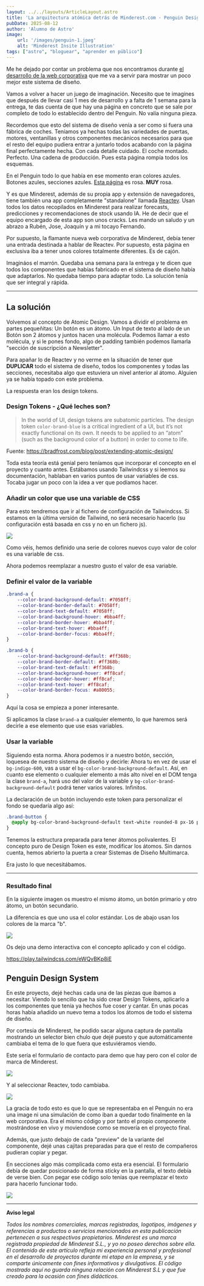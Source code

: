 ```yaml
---
layout: ../../layouts/ArticleLayout.astro
title: 'La arquitectura atómica detrás de Minderest.com · Penguin Design System'
pubDate: 2025-08-12
author: 'Alumno de Astro'
image:
    url: '/images/penguin-1.jpeg'
    alt: 'Minderest Insite Illustration'
tags: ["astro", "bloguear", "aprender en público"]
---
```


Me he dejado por contar un problema que nos encontramos durante [el desarrollo de la web corporativa](/blog/minderest-website) que me va a servir para mostrar un poco mejor este sistema de diseño. 

Vamos a volver a hacer un juego de imaginación. Necesito que te imagines que después de llevar casi 1 mes de desarrollo y a falta de 1 semana para la entrega, te das cuenta de que hay una página en concreto que se sale por completo de todo lo establecido dentro del Penguin. No valía ninguna pieza.

Recordemos que esto del sistema de diseño venía a ser como si fuera una fábrica de coches. Teníamos ya hechas todas las variedades de puertas, motores, ventanillas y otros componentes mecánicos necesarios para que el resto del equipo pudiera entrar a juntarlo todos acabando con la página final perfectamente hecha. Con cada detalle cuidado. El coche montado. Perfecto. Una cadena de producción. Pues esta página rompía todos los esquemas.

En el Penguin todo lo que había en ese momento eran colores azules. Botones azules, secciones azules. [Esta página](https://www.minderest.com/dynamic-pricing-tool-ecommerce) es rosa. **MUY** rosa.

Y es que Minderest, además de su propia app y extensión de navegadores, tiene también una app completamente "standalone" llamada [Reactev](https://www.reactev.com). Usan todos los datos recopilados en Minderest para realizar forecasts, predicciones y recomendaciones de stock usando IA. He de decir que el equipo encargado de esta app son unos cracks. Les mando un saludo y un abrazo a Rubén, Jose, Joaquín y a mi tocayo Fernando.

Por supuesto, la flamante nueva web corporativa de Minderest, debía tener una entrada destinada a hablar de Reactev. Por supuesto, esta página en exclusiva iba a tener unos colores totalmente diferentes. Es de cajón.

Imagináos el marrón. Quedaba una semana para la entrega y te dicen que todos los componentes que habías fabricado en el sistema de diseño había que adaptarlos. No quedaba tiempo para adaptar todo. La solución tenía que ser integral y rápida.



--- 

## La solución


Volvemos al concepto de Atomic Design. Vamos a dividir el problema en partes pequeñitas: Un botón es un átomo. Un Input de texto al lado de un Botón son 2 átomos y juntos hacen una molécula. Podemos llamar a esto molécula, y si le pones fondo, algo de padding también podemos llamarla "sección de suscripción a Newsletter". 

Para apañar lo de Reactev y no verme en la situación de tener que **DUPLICAR** todo el sistema de diseño, todos los componentes y todas las secciones, necesitaba algo que estuviera un nivel anterior al átomo. Alguien ya se había topado con este problema.

La respuesta eran los design tokens.

### Design Tokens - ¿Qué leches son?

> In the world of UI, design tokens are subatomic particles. The design token `color-brand-blue` is a critical ingredient of a UI, but it’s not exactly functional on its own. It needs to be applied to an “atom” (such as the background color of a button) in order to come to life.

Fuente: https://bradfrost.com/blog/post/extending-atomic-design/

Toda esta teoría está genial pero teníamos que incorporar el concepto en el proyecto y cuanto antes. Estábamos usando Tailwindcss y si leemos su documentación, hablaban en varios puntos de usar variables de css. Tocaba jugar un poco con la idea a ver que podíamos hacer.

### Añadir un color que use una variable de CSS

Para esto tendremos que ir al fichero de configuración de Tailwindcss. Si estamos en la última versión de Tailwind, no será necesario hacerlo (su configuración está basada en css y no en un fichero js).

<img src="/images/tailwind-colors-design-token.png"/>

Como véis, hemos definido una serie de colores nuevos cuyo valor de color es una variable de css.

Ahora podemos reemplazar a nuestro gusto el valor de esa variable. 

### Definir el valor de la variable

```css
.brand-a {
    --color-brand-background-default: #7058ff;
    --color-brand-border-default: #7058ff;
    --color-brand-text-default: #7058ff;
    --color-brand-background-hover: #bba4ff;
    --color-brand-border-hover: #bba4ff;
    --color-brand-text-hover: #bba4ff;
    --color-brand-border-focus: #bba4ff;
}

.brand-b {
    --color-brand-background-default: #ff368b;
    --color-brand-border-default: #ff368b;
    --color-brand-text-default: #ff368b;
    --color-brand-background-hover: #ff8caf;
    --color-brand-border-hover: #ff8caf;
    --color-brand-text-hover: #ff8caf;
    --color-brand-border-focus: #a80055;
}
```
Aquí la cosa se empieza a poner interesante.

Si aplicamos la clase `brand-a` a cualquier elemento, lo que haremos será decirle a ese elemento que use esas variables.



### Usar la variable

Siguiendo esta norma. Ahora podemos ir a nuestro botón, sección, loquesea de nuestro sistema de diseño y decirle: Ahora tu en vez de usar el `bg-indigo-600`, vas a usar el `bg-color-brand-background-default`. Así, en cuanto ese elemento o cualquier elemento a más alto nivel en el DOM tenga la clase `brand-a`, hará uso del valor de la variable y `bg-color-brand-background-default` podrá tener varios valores. Infinitos.

La declaración de un botón incluyendo este token para personalizar el fondo se quedaría algo así:

```css
.brand-button {
  @apply bg-color-brand-background-default text-white rounded-8 px-16 py-12 inline-flex justify-center items-center gap-8;
}
```

Tenemos la estructura preparada para tener átomos polivalentes. El concepto puro de Design Token es este, modificar los átomos. Sin darnos cuenta, hemos abrierto la puerta a crear Sistemas de Diseño Multimarca. 

Era justo lo que necesitábamos.

---

### Resultado final

En la siguiente imagen os muestro el mismo átomo, un botón primario y otro átomo, un botón secundario.

La diferencia es que uno usa el color estándar. Los de abajo usan los colores de la marca "b".

<img src="/images/brand-b-button.png" />


Os dejo una demo interactiva con el concepto aplicado y con el código.

https://play.tailwindcss.com/eWQvBKp8iE


## Penguin Design System

En este proyecto, dejé hechas cada una de las piezas que íbamos a necesitar. Viendo lo sencillo que ha sido crear Design Tokens, aplicarlo a los componentes que tenía ya hechos fue coser y cantar. En unas pocas horas había añadido un nuevo tema a todos los átomos de todo el sistema de diseño.

Por cortesía de Minderest, he podido sacar alguna captura de pantalla mostrando un selector bien chulo que dejé puesto y que automáticamente cambiaba el tema de lo que fuera que estuviéramos viendo.

Este sería el formulario de contacto para demo que hay pero con el color de marca de Minderest.

<img src="/images/penguin-form-blue.jpeg"/>

Y al seleccionar Reactev, todo cambiaba.

<img src="/images/penguin-form-pink.jpeg" />

La gracia de todo esto es que lo que se representaba en el Penguin no era una image ni una simulación de como iban a quedar todo finalmente en la web corporativa. Era el mismo código y por tanto el propio componente mostrándose en vivo y moviendose como se movería en el proyecto final.

Además, que justo debajo de cada "preview" de la variante del componente, dejé unas cajitas preparadas para que el resto de compañeros pudieran copiar y pegar. 

En secciones algo más complicada como esta era esencial. El formulario debía de quedar posicionado de forma sticky en la pantalla, el texto debía de verse bien. Con pegar ese código solo tenías que reemplazar el texto para hacerlo funcionar todo.

<img src="/images/penguin-form-code.jpeg" />

---



**Aviso legal**

_Todos los nombres comerciales, marcas registradas, logotipos, imágenes y referencias a productos o servicios mencionados en esta publicación pertenecen a sus respectivos propietarios. Minderest es una marca registrada propiedad de Minderest S.L., y yo no poseo derechos sobre ella. El contenido de este artículo refleja mi experiencia personal y profesional en el desarrollo de proyectos durante mi etapa en la empresa, y se comparte únicamente con fines informativos y divulgativos. El código mostrado aquí no guarda ninguna relación con Minderest S.L y que fue creado para la ocasión con fines didácticos._